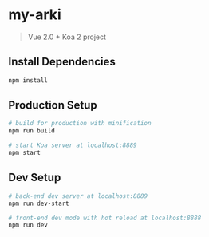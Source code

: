 # my-arki

> Vue 2.0 + Koa 2 project

## Install Dependencies

```bash
npm install
```

## Production Setup

``` bash
# build for production with minification
npm run build

# start Koa server at localhost:8889
npm start

```

## Dev Setup

``` bash
# back-end dev server at localhost:8889
npm run dev-start

# front-end dev mode with hot reload at localhost:8888
npm run dev
```
